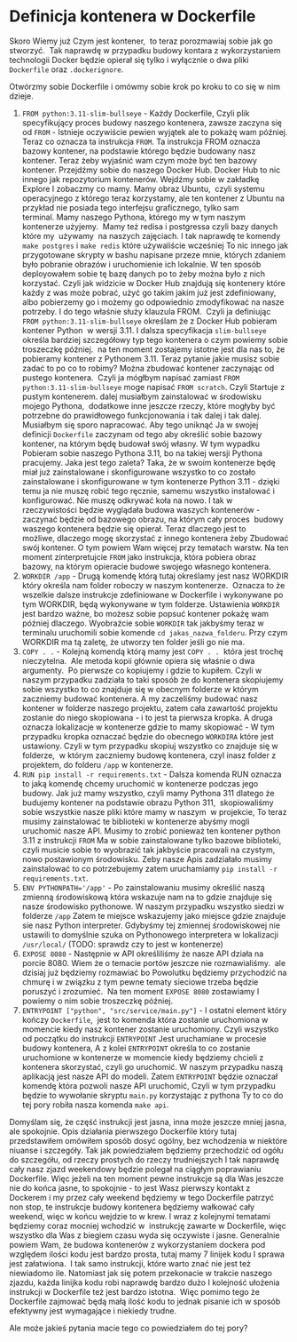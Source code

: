 # Definicja kontenera w Dockerfile

Skoro Wiemy już Czym jest kontener,  to teraz porozmawiaj sobie jak go stworzyć.  Tak naprawdę w przypadku budowy kontara z wykorzystaniem technologii Docker będzie opierał się tylko i wyłącznie o dwa pliki `Dockerfile` oraz `.dockerignore`.

Otwórzmy sobie Dockerfile i omówmy sobie krok po kroku to co się w nim dzieje.

1. `FROM python:3.11-slim-bullseye` - Każdy Dockerfile, Czyli plik specyfikujący proces budowy naszego kontenera, zawsze zaczyna się od `FROM` - Istnieje oczywiście pewien wyjątek ale to pokażę wam później. Teraz co oznacza ta instrukcja `FROM`. Ta instrukcja FROM oznacza bazowy kontener, na podstawie którego będzie budowany nasz kontener. Teraz żeby wyjaśnić wam czym może być ten bazowy kontener. Przejdźmy sobie do naszego Docker Hub. Docker Hub to nic innego jak repozytorium kontenerów. Wejdźmy sobie w zakładkę Explore I zobaczmy co mamy. Mamy obraz Ubuntu,  czyli systemu operacyjnego z którego teraz korzystamy, ale ten kontener z Ubuntu na przykład nie posiada tego interfejsu graficznego, tylko sam terminal. Mamy naszego Pythona, którego my w tym naszym kontenerze użyjemy.  Mamy też redisa i postgressa czyli bazy danych które my  używamy  na naszych zajęciach. I tak naprawdę te komendy `make postgres` i `make redis` które używaliście wcześniej To nic innego jak przygotowane skrypty w bashu napisane przeze mnie, których zdaniem było pobranie obrazów i uruchomienie ich lokalnie. W ten sposób deployowałem sobie tę bazę danych po to żeby można było z nich korzystać. Czyli jak widzicie w Docker Hub znajdują się kontenery które każdy z was może pobrać, użyć go takim jakim już jest zdefiniowany,  albo pobierzemy go i możemy go odpowiednio zmodyfikować na nasze potrzeby. I do tego właśnie służy klauzula FROM.  Czyli ja definiując `FROM python:3.11-slim-bullseye` określam że z Docker Hub pobieram kontener Python  w wersji 3.11. I dalsza specyfikacja `slim-bullseye` określa bardziej szczegółowy typ tego kontenera o czym powiemy sobie troszeczkę później.  na ten moment zostajemy istotne jest dla nas to, że pobieramy kontener z Pythonem 3.11.
   Teraz pytanie jakie musisz sobie zadać to po co to robimy? Można zbudować kontener zaczynając od pustego kontenera.  Czyli ja mógłbym napisać zamiast `FROM python:3.11-slim-bullseye` moge napisać `FROM scratch`. Czyli Startuje z pustym kontenerem. dalej musiałbym zainstalować w środowisku mojego Pythona,  dodatkowe inne jeszcze rzeczy, które mogłyby być potrzebne do prawidłowego funkcjonowania i tak dalej i tak dalej. Musiałbym się sporo napracować. Aby tego uniknąć Ja w swojej definicji `Dockerfile` zaczynam od tego aby określić sobie bazowy kontener, na którym będę budował swój własny. W tym wypadku Pobieram sobie naszego Pythona 3.11, bo na takiej wersji Pythona pracujemy. Jaka jest tego zaleta? Taka, że w swoim kontenerze będę miał już zainstalowane i skonfigurowane wszystko to co zostało zainstalowane i skonfigurowane w tym kontenerze Python 3.11 - dzięki temu ja nie muszę robić tego ręcznie, samemu wszystko instalować i konfigurować. Nie muszę odkrywać koła na nowo. I tak w rzeczywistości będzie wyglądała budowa waszych kontenerów - zaczynać będzie od bazowego obrazu, na którym cały proces  budowy waszego kontenera będzie się opierał. Teraz dlaczego jest to możliwe, dlaczego mogę skorzystać z innego kontenera żeby Zbudować swój kontener. O tym powiem Wam więcej przy tematach warstw. Na ten moment zinterpretujcie `FROM` jako instrukcja, która pobiera obraz bazowy, na którym opieracie budowe swojego własnego kontenera.
2.  `WORKDIR /app` - Drugą komendę którą tutaj określamy jest nasz WORKDIR który określa nam folder roboczy w naszym kontenerze.  Oznacza to że wszelkie dalsze instrukcje zdefiniowane w Dockerfile i wykonywane po tym WORKDIR, będą wykonywane w tym folderze. Ustawienia `WORKDIR` jest bardzo ważne, bo możesz sobie popsuć kontener pokażę wam później dlaczego. Wyobraźcie sobie `WORKDIR` tak jakbyśmy teraz w terminalu uruchomili sobie komende `cd jakas_nazwa_folderu`. Przy czym WORKDIR ma tą zaletę, że utworzy ten folder jeśli go nie ma.
3. `COPY . .` - Kolejną komendą którą mamy jest `COPY . .`  która jest trochę nieczytelna.  Ale metoda kopii głównie opiera się właśnie o dwa argumenty.  Po pierwsze co kopiujemy i gdzie to kupiłem. Czyli w naszym przypadku zadziała to taki sposób że do kontenera skopiujemy sobie wszystko to co znajduje się w obecnym folderze w którym zaczniemy budować kontenera. A my zaczeliśmy budować nasz kontener w folderze naszego projektu, zatem cała zawartość projektu zostanie do niego skopiowana - i to jest ta pierwsza kropka. A druga  oznacza lokalizacje w kontenerze gdzie to mamy skopiować - W tym przypadku kropka oznaczać będzie do obecnego `WORKDIRA` które jest ustawiony. Czyli w tym przypadku skopiuj wszystko co znajduje się w folderze,  w którym zaczniemy budowę kontenera, czyl inasz folder z projektem, do folderu `/app` w kontenerze. 
4. `RUN pip install -r requirements.txt` - Dalsza komenda RUN oznacza to jaką komendę chcemy uruchomić w kontenerze podczas jego budowy. Jak już mamy wszystko, czyli mamy Pythona 311 dlatego że budujemy kontener na podstawie obrazu Python 311,  skopiowaliśmy sobie wszystkie nasze pliki które mamy w naszym  w projekcie, To teraz musimy zainstalować te biblioteki w kontenerze abyśmy mogli uruchomić nasze API. Musimy to zrobić ponieważ ten kontener python 3.11 z instrukcji `FROM` Ma w sobie zainstalowane tylko bazowe biblioteki,  czyli musicie sobie to wyobrazić tak jakbyście pracowali na czystym, nowo postawionym środowisku. Zeby nasze Apis zadziałało musimy zainstalować to co potrzebujemy zatem uruchamiamy `pip install -r requirements.txt`.
5. `ENV PYTHONPATH='/app'` - Po zainstalowaniu musimy określić naszą zmienną środowiskową która wskazuje nam na to gdzie znajduje się nasze środowisko pythonowe. W naszym przypadku wszystko siedzi w folderze `/app` Zatem te miejsce wskazujemy jako miejsce gdzie znajduje sie nasz Python interpreter. Gdybyśmy tej zmiennej środowiskowej nie ustawili to domyślnie szuka on Pythonowego interpretera w lokalizacji `/usr/local/` (TODO: sprawdz czy to jest w kontenerze)
6. `EXPOSE 8080` - Następnie w API określiliśmy że nasze API działa na porcie 8080. Wiem że o temacie portów jeszcze nie rozmawialiśmy.  ale dzisiaj już będziemy rozmawiać bo Powolutku będziemy przychodzić na chmurę i w związku z tym pewne tematy sieciowe trzeba będzie poruszyć i zrozumieć.  Na ten moment `EXPOSE 8080` zostawiamy I powiemy o nim sobie troszeczkę później. 
7. `ENTRYPOINT ["python", "src/service/main.py"]` - I ostatni element który kończy `Dockerfile`,  jest to komenda która zostanie uruchomiona w momencie kiedy nasz kontener zostanie uruchomiony. Czyli wszystko od początku do instrukcji `ENTRYPOINT` Jest uruchamiane w procesie budowy kontenera, A z kolei `ENTRYPOINT` określa to co zostanie uruchomione w kontenerze w momencie kiedy będziemy chcieli z kontenera skorzystać, czyli go uruchomić. W naszym przypadku naszą aplikacją jest nasze API do modeli. Zatem `ENTRYPOINT` będzie oznaczał  komendę która pozwoli nasze API uruchomić, Czyli w tym przypadku będzie to wywołanie skryptu `main.py` korzystając z pythona Ty to co do tej pory robiła nasza komenda `make api`. 

Domyślam się, że część instrukcji jest jasna, inna może jeszcze mniej jasna, ale spokojnie. Opis działania pierwszego Dockerfile który tutaj przedstawiłem omówiłem sposób dosyć ogólny, bez wchodzenia w niektóre niuanse i szczegóły. Tak jak powiedziałem będziemy przechodzić od ogółu do szczegółu, od rzeczy prostych do rzeczy trudniejszych I tak naprawdę cały nasz zjazd weekendowy będzie polegał na ciągłym poprawianiu Dockerfile. Więc jeżeli na ten moment pewne instrukcje są dla Was jeszcze nie do końca jasne, to spokojnie - to jest Wasz pierwszy kontakt z Dockerem i my przez cały weekend będziemy w tego Dockerfile patrzyć non stop, te instrukcje budowy kontenera będziemy wałkować cały weekend, więc w końcu wejdzie to w krew. I wraz z kolejnymi tematami będziemy coraz mocniej wchodzić w  instrukcję zawarte w Dockerfile, więc wszystko dla Was z biegiem czasu wyda się oczywiste i jasne. Generalnie powiem Wam, że budowa kontenerów z wykorzystaniem dockera pod względem ilości kodu jest bardzo prosta, tutaj mamy 7 linijek kodu I sprawa jest załatwiona.  I tak samo instrukcji, które warto znać nie jest też niewiadomo ile. Natomiast jak się potem przekonacie w trakcie naszego zjazdu, każda linijka kodu robi naprawdę bardzo dużo I kolejność ułożenia instrukcji w Dockerfile też jest bardzo istotna.  Więc pomimo tego że Dockerfile zajmować będą małą ilość kodu to jednak pisanie ich w sposób efektywny jest wymagające i niekiedy trudne. 

Ale może jakieś pytania macie tego co powiedziałem do tej pory?